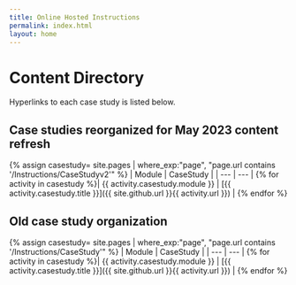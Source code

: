 ```yaml
---
title: Online Hosted Instructions
permalink: index.html
layout: home
---
```


# Content Directory

Hyperlinks to each case study is listed below.


## Case studies reorganized for May 2023 content refresh

{% assign casestudy= site.pages | where_exp:"page", "page.url contains '/Instructions/CaseStudyv2'" %}
| Module | CaseStudy |
| --- | --- | 
{% for activity in casestudy  %}| {{ activity.casestudy.module }} | [{{ activity.casestudy.title }}]({{ site.github.url }}{{ activity.url }}) |
{% endfor %}


## Old case study organization

{% assign casestudy= site.pages | where_exp:"page", "page.url contains '/Instructions/CaseStudy'" %}
| Module | CaseStudy |
| --- | --- | 
{% for activity in casestudy  %}| {{ activity.casestudy.module }} | [{{ activity.casestudy.title }}]({{ site.github.url }}{{ activity.url }}) |
{% endfor %}